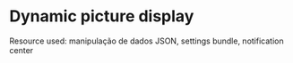 # Dynamic picture display

Resource used: manipulação de dados JSON, settings bundle, notification center
